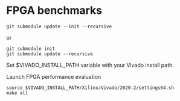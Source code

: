 # FPGA benchmarks

```
git submodule update --init --recursive
```

or

```
git submodule init
git submodule update --recursive
```

Set $VIVADO_INSTALL_PATH variable with your Vivado install path.

Launch FPGA performance evaluation

```
source $VIVADO_INSTALL_PATH/Xilinx/Vivado/2020.2/settings64.sh
make all
```

